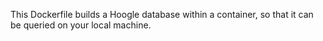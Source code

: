 This Dockerfile builds a Hoogle database within a container, so that it can
be queried on your local machine.
